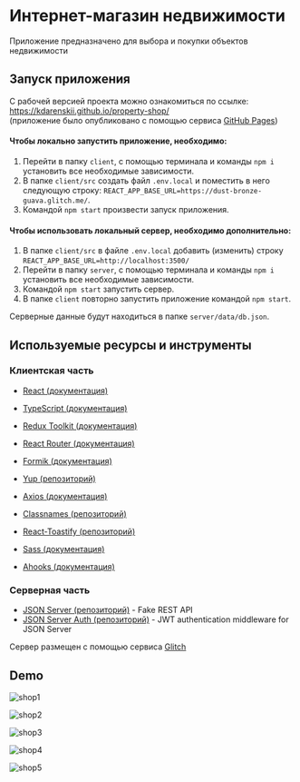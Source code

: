 # Интернет-магазин недвижимости

Приложение предназначено для выбора и покупки объектов недвижимости

## Запуск приложения

С рабочей версией проекта можно ознакомиться по ссылке: https://kdarenskii.github.io/property-shop/                         
(приложение было опубликовано с помощью сервиса [GitHub Pages](https://pages.github.com/))

#### Чтобы локально запустить приложение, необходимо:

1.  Перейти в папку `client`, с помощью терминала и команды `npm i` установить все необходимые зависимости.
2.  В папке `client/src` создать файл `.env.local` и поместить в него следующую строку: `REACT_APP_BASE_URL=https://dust-bronze-guava.glitch.me/`.
3.  Командой `npm start` произвести запуск приложения.

#### Чтобы использовать локальный сервер, необходимо дополнительно:

1. В папке `client/src` в файле `.env.local` добавить (изменить) строку `REACT_APP_BASE_URL=http://localhost:3500/`
2. Перейти в папку `server`, с помощью терминала и команды `npm i` установить все необходимые зависимости.
3. Командой `npm start` запустить сервер.
4. В папке `client` повторно запустить приложение командой `npm start`.

Серверные данные будут находиться в папке `server/data/db.json`.

## Используемые ресурсы и инструменты

### Клиентская часть

-   [React (документация)](https://reactjs.org/docs/getting-started.html)

-   [TypeScript (документация)](https://www.typescriptlang.org/docs/)

-   [Redux Toolkit (документация)](https://redux-toolkit.js.org/)

-   [React Router (документация)](https://reactrouter.com/en/main)

-   [Formik (документация)](https://formik.org/docs/overview)

-   [Yup (репозиторий)](https://github.com/jquense/yup)

-   [Axios (документация)](https://axios-http.com/ru/docs/intro)

-   [Classnames (репозиторий)](https://github.com/JedWatson/classnames)

-   [React-Toastify (репозиторий)](https://github.com/fkhadra/react-toastify)

-   [Sass (документация)](https://sass-lang.com/documentation/)

-   [Ahooks (документация)](https://ahooks.js.org/guide)

### Серверная часть

-   [JSON Server (репозиторий)](https://github.com/typicode/json-server) - Fake REST API
-   [JSON Server Auth (репозиторий)](https://github.com/jeremyben/json-server-auth) - JWT authentication middleware for JSON Server

Cервер размещен с помощью сервиса [Glitch](https://glitch.com/)

## Demo
![shop1](https://github.com/KDarenskii/property-shop/assets/111995279/6321be46-78f9-44f1-a4ed-3bf6175fa831)

![shop2](https://github.com/KDarenskii/property-shop/assets/111995279/ec99e1f3-6b4f-400d-91fa-f420074f0b4e)

![shop3](https://github.com/KDarenskii/property-shop/assets/111995279/45e90f2a-5470-4875-ab35-df3462df7a8b)

![shop4](https://github.com/KDarenskii/property-shop/assets/111995279/183e4f3b-4a55-47fc-a054-8d7fe85253f9)

![shop5](https://github.com/KDarenskii/property-shop/assets/111995279/bc6c1abe-6f53-468f-b3cb-f36b81da148e)
